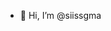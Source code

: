 - 👋 Hi, I’m @siissgma


<!---
siissgma/siissgma is a ✨ special ✨ repository because its `README.md` (this file) appears on your GitHub profile.
You can click the Preview link to take a look at your changes.
--->

